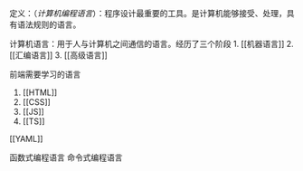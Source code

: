 定义：（*计算机编程语言*）：程序设计最重要的工具。是计算机能够接受、处理，具有语法规则的语言。

计算机语言：用于人与计算机之间通信的语言。经历了三个阶段
	1. [[机器语言]]
	2. [[汇编语言]]
	3. [[高级语言]]

前端需要学习的语言
1. [[HTML]]
2. [[CSS]]
3. [[JS]]
4. [[TS]]

[[YAML]]

函数式编程语言
命令式编程语言